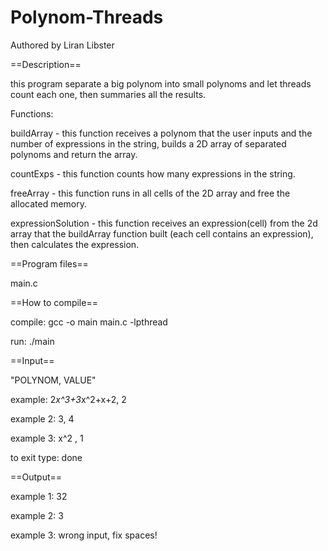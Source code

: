 # Polynom-Threads

Authored by Liran Libster

==Description==

this program separate a big polynom into small polynoms and let threads count each one, then summaries all the results.

Functions:

buildArray - this function receives a polynom that the user inputs and the number of expressions in the string, builds a 2D array of separated polynoms and return the array. 

countExps - this function counts how many expressions in the string.

freeArray - this function runs in all cells of the 2D array and free the allocated memory.

expressionSolution - this function receives an expression(cell) from the 2d array that the buildArray function built (each cell contains an expression), then calculates the expression.

==Program files==

main.c


==How to compile==

compile: gcc -o main main.c -lpthread

run: ./main


==Input==

"POLYNOM, VALUE" 

example: 2*x^3+3*x^2+x+2, 2

example 2: 3, 4

example 3: x^2  , 1

to exit type: done

==Output==

example 1: 32

example 2: 3

example 3: wrong input, fix spaces!
